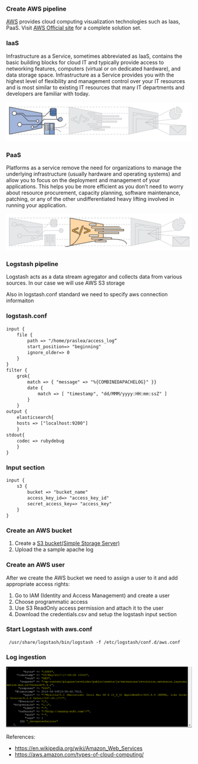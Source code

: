### Create AWS pipeline

[AWS](https://en.wikipedia.org/wiki/Amazon_Web_Services) provides cloud computing visualization technologies such as Iaas, PaaS.
Visit [AWS Official site](https://aws.amazon.com/) for a complete solution set.

### IaaS

Infrastructure as a Service, sometimes abbreviated as IaaS, contains the basic building blocks for cloud IT and typically provide access to networking features, computers (virtual or on dedicated hardware), and data storage space. Infrastructure as a Service provides you with the highest level of flexibility and management control over your IT resources and is most similar to existing IT resources that many IT departments and developers are familiar with today.

![IMG](images/IaaS.png)

### PaaS

Platforms as a service remove the need for organizations to manage the underlying infrastructure (usually hardware and operating systems) and allow you to focus on the deployment and management of your applications. This helps you be more efficient as you don’t need to worry about resource procurement, capacity planning, software maintenance, patching, or any of the other undifferentiated heavy lifting involved in running your application.

![IMG](images/PaaS.png)

  
### Logstash pipeline

Logstash acts as a data stream agregator and collects data from various sources.
In our case we will use AWS S3 storage

Also in logstash.conf standard we need to specify aws connection informaiton

### logstash.conf

```buildoutcfg
input {
	file {
		path => "/home/praslea/access_log“
		start_position=> "beginning"
		ignore_older=> 0
	}
}
filter {
	grok{
		match => { "message" => "%{COMBINEDAPACHELOG}" }}
		date {
			match => [ "timestamp", "dd/MMM/yyyy:HH:mm:ssZ" ]
		}
	}
output {
	elasticsearch{
	hosts => ["localhost:9200"]
	}
stdout{
	codec => rubydebug
	}
}
```

###  Input section
```buildoutcfg
input {
    s3 {
        bucket => "bucket_name"
        access_key_id=> "access_key_id"
        secret_access_key=> "access_key"
    }
}
```

### Create an AWS bucket

1) Create a [S3 bucket(Simple Storage Server)](https://aws.amazon.com/s3/)
2) Upload the a sample apache log

### Create an AWS user

After we create the AWS bucket we need to assign a user to it and add appropriate access rights:

1) Go to IAM (Identity and Access Management) and create a user
2) Choose programmatic access
3) Use S3 ReadOnly access permission and attach it to the user
4) Download the credentials.csv and setup the logstash input section

### Start Logstash with aws.conf

```buildoutcfg
 /usr/share/logstash/bin/logstash -f /etc/logstash/conf.d/aws.conf
```
### Log ingestion

![IMG](images/aws_apache.png)

References:
  * https://en.wikipedia.org/wiki/Amazon_Web_Services
  * https://aws.amazon.com/types-of-cloud-computing/